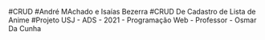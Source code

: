 #CRUD
#André MAchado e Isaías Bezerra
#CRUD De Cadastro de Lista de Anime
#Projeto USJ - ADS - 2021 - Programação Web - Professor - Osmar Da Cunha